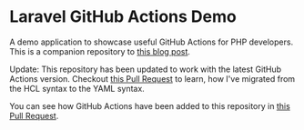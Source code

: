 # Laravel GitHub Actions Demo

A demo application to showcase useful GitHub Actions for PHP developers. This is a companion repository to [this blog post](https://stefanzweifel.io/posts/github-actions-for-php-developers/).

Update: This repository has been updated to work with the latest GitHub Actions version. Checkout [this Pull Request](https://github.com/stefanzweifel/laravel-github-actions-demo/pull/2) to learn, how I've migrated from the HCL syntax to the YAML syntax.

You can see how GitHub Actions have been added to this repository in [this Pull Request](https://github.com/stefanzweifel/laravel-github-actions-demo/pull/1).
